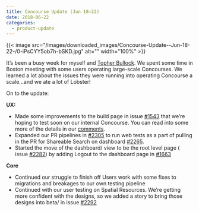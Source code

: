 ```yaml
---
title: Concourse Update (Jun 18–22)
date: 2018-06-22
categories:
  - product-update
---
```


{{< image src="/images/downloaded_images/Concourse-Update--Jun-18-22-/0-iPsCYY5ob7h-bSKD.jpg" alt="" width="100%" >}}

<!-- more -->

It’s been a busy week for myself and [Topher Bullock](https://medium.com/u/58876cdc2180). We spent some time in Boston
meeting with some users operating large-scale Concourses. We learned a lot about the issues they were running into
operating Concourse a scale…and we ate a lot of Lobster!

On to the update:

**UX:**

- Made some improvements to the build page in issue [#1543](https://github.com/concourse/concourse/issues/1543) that
  we’re hoping to test soon on our internal Concourse. You can read into some more of the details in
  our [comments](https://github.com/concourse/concourse/issues/1543#issuecomment-398188077).
- Expanded our PR pipelines in [#2305](https://github.com/concourse/concourse/issues/2305) to run web tests as a part of
  pulling in the PR for Shareable Search on dashboard [#2265](https://github.com/concourse/concourse/issues/2265).
- Started the move of the dashboard/ view to be the root level page (
  issue [#2282](https://github.com/concourse/concourse/issues/2282)) by adding Logout to the dashboard page
  in [#1663](https://github.com/concourse/concourse/issues/1663)

**Core**

- Continued our struggle to finish off Users work with some fixes to migrations and breakages to our own testing
  pipeline
- Continued with our user testing on Spatial Resources. We’re getting more confident with the designs, so we added a
  story to bring those designs into beta/ in issue [#2292](https://github.com/concourse/concourse/issues/2292)
